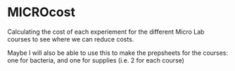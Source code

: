 # MICROcost
Calculating the cost of each experiement for the different Micro Lab courses to see where we can reduce costs.

Maybe I will also be able to use this to make the prepsheets for the courses: one for bacteria, and one for supplies 
(i.e. 2 for each course)
